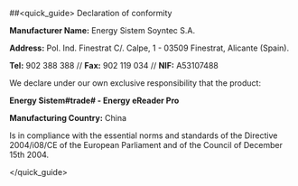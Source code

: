 ##<quick_guide> Declaration of conformity

**Manufacturer Name:** Energy Sistem Soyntec S.A.

**Address:** Pol. Ind. Finestrat C/. Calpe, 1 - 03509 Finestrat, Alicante (Spain).

**Tel:** 902 388 388 // **Fax:** 902 119 034 // **NIF:** A53107488


We declare under our own exclusive responsibility that the product:

**Energy Sistem#trade# - Energy eReader Pro**

**Manufacturing Country:** China

Is in compliance with the essential norms and standards of the Directive 2004/i08/CE of the European Parliament and of the Council of December 15th 2004.

</quick_guide>

